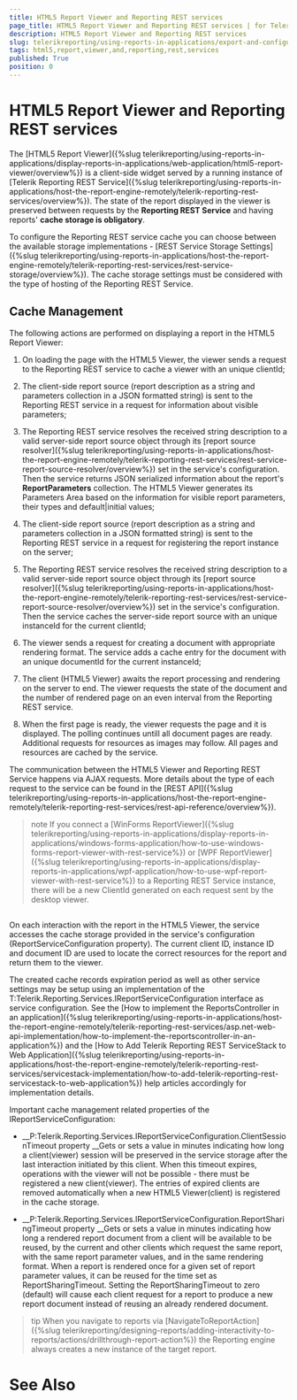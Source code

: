 ```yaml
---
title: HTML5 Report Viewer and Reporting REST services
page_title: HTML5 Report Viewer and Reporting REST services | for Telerik Reporting Documentation
description: HTML5 Report Viewer and Reporting REST services
slug: telerikreporting/using-reports-in-applications/export-and-configure/cache-management/html5-report-viewer-and-reporting-rest-services
tags: html5,report,viewer,and,reporting,rest,services
published: True
position: 0
---
```


# HTML5 Report Viewer and Reporting REST services



The [HTML5 Report Viewer]({%slug telerikreporting/using-reports-in-applications/display-reports-in-applications/web-application/html5-report-viewer/overview%}) is a client-side widget
        served by a running instance of [Telerik Reporting REST Service]({%slug telerikreporting/using-reports-in-applications/host-the-report-engine-remotely/telerik-reporting-rest-services/overview%}).
        The state of the report displayed in the viewer is preserved between requests by the __Reporting REST Service__
        and having reports' __cache storage is obligatory__.
      

To configure the Reporting REST service cache you can choose
        between the available storage implementations - [REST Service Storage Settings]({%slug telerikreporting/using-reports-in-applications/host-the-report-engine-remotely/telerik-reporting-rest-services/rest-service-storage/overview%}).
        The cache storage settings must be considered with the type of hosting of the Reporting REST Service.
      

## Cache Management

The following actions are performed on displaying a report in the HTML5 Report Viewer:

1. On loading the page with the HTML5 Viewer, the viewer sends a request to the Reporting REST service to cache a viewer with an unique clientId;

1. The client-side report source (report description as a string and parameters collection in a JSON formatted string) is sent to the Reporting REST service
              in a request for information about visible parameters;
            

1. The Reporting REST service resolves the received string description to a valid server-side report source object
              through its [report source resolver]({%slug telerikreporting/using-reports-in-applications/host-the-report-engine-remotely/telerik-reporting-rest-services/rest-service-report-source-resolver/overview%}) set in the
              service's configuration. Then the service returns JSON serialized information about
              the report's __ReportParameters__ collection. The HTML5 Viewer generates its Parameters Area
              based on the information for visible report parameters, their types and default|initial values;
            

1. The client-side report source (report description as a string and parameters collection in a JSON formatted string) is sent to the Reporting REST service
              in a request for registering the report instance on the server;
            

1. The Reporting REST service resolves the received string description to a valid server-side report source object
              through its [report source resolver]({%slug telerikreporting/using-reports-in-applications/host-the-report-engine-remotely/telerik-reporting-rest-services/rest-service-report-source-resolver/overview%}) set in the
              service's configuration. Then the service caches the server-side report source with an unique instanceId for the current clientId;
            

1. The viewer sends a request for creating a document with appropriate rendering format.
              The service adds a cache entry for the document with an unique documentId for the current instanceId;
            

1. The client (HTML5 Viewer) awaits the report processing and rendering on the server to end.
              The viewer requests the state of the document and the number of rendered page on an even interval from the Reporting REST service.
            

1. When the first page is ready, the viewer requests the page and it is displayed. The polling continues untill all document pages are ready.
              Additional requests for resources as images may follow. All pages and resources are cached by the service.
            

The communication between the HTML5 Viewer and Reporting REST Service happens via AJAX requests.
          More details about the type of each request to the service can be found in the
          [REST API]({%slug telerikreporting/using-reports-in-applications/host-the-report-engine-remotely/telerik-reporting-rest-services/rest-api-reference/overview%}).

        

>note If you connect a [WinForms ReportViewer]({%slug telerikreporting/using-reports-in-applications/display-reports-in-applications/windows-forms-application/how-to-use-windows-forms-report-viewer-with-rest-service%}) or            [WPF ReportViewer]({%slug telerikreporting/using-reports-in-applications/display-reports-in-applications/wpf-application/how-to-use-wpf-report-viewer-with-rest-service%}) to a Reporting REST Service instance,            there will be a new ClientId generated on each request sent by the desktop viewer.          


## 

On each interaction with the report in the HTML5 Viewer, the service accesses the cache storage provided
          in the service's configuration (ReportServiceConfiguration property).
          The current client ID, instance ID and document ID are used to locate the correct
          resources for the report and return them to the viewer.
        

The created cache records expiration period as well as other service settings may be setup
          using an implementation of the T:Telerik.Reporting.Services.IReportServiceConfiguration
          interface as service configuration.
          See the [How to implement the ReportsController in an application]({%slug telerikreporting/using-reports-in-applications/host-the-report-engine-remotely/telerik-reporting-rest-services/asp.net-web-api-implementation/how-to-implement-the-reportscontroller-in-an-application%})
          and the [How to Add Telerik Reporting REST ServiceStack to Web Application]({%slug telerikreporting/using-reports-in-applications/host-the-report-engine-remotely/telerik-reporting-rest-services/servicestack-implementation/how-to-add-telerik-reporting-rest-servicestack-to-web-application%})
          help articles accordingly for implementation details.
        

Important cache management related properties of the IReportServiceConfiguration:

* __P:Telerik.Reporting.Services.IReportServiceConfiguration.ClientSessionTimeout property
              __Gets or sets a value in minutes indicating how long a client(viewer) session will be preserved in the service storage after the
              last interaction initiated by this client. When this timeout expires, operations with the viewer will not be possible
              - there must be registered a new client(viewer).
            The entries of expired clients are removed automatically when a new HTML5 Viewer(client) is registered in the cache storage.

* __P:Telerik.Reporting.Services.IReportServiceConfiguration.ReportSharingTimeout property
              __Gets or sets a value in minutes indicating how long a rendered report document from a client will be available to be reused,
              by the current and other clients which request the same report, with the same report parameter values, and in the same rendering format.
              When a report is rendered once for a given set of report parameter values, it can be reused for the
              time set as ReportSharingTimeout. Setting the ReportSharingTimeout to zero (default) will cause each client request for a report to produce a
              new report document instead of reusing an already rendered document.
            

>tip When you navigate to reports via [NavigateToReportAction]({%slug telerikreporting/designing-reports/adding-interactivity-to-reports/actions/drillthrough-report-action%})                the Reporting engine always creates a new instance of the target report.              


# See Also
